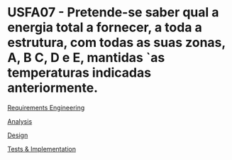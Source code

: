 # USFA07 - Pretende-se saber qual a energia total a fornecer, a toda a estrutura, com todas as suas zonas, A, B C, D e E, mantidas `as temperaturas indicadas anteriormente.
[Requirements Engineering](01.requirements-engineering/Readme.md)

[Analysis](02.analysis/Readme.md)

[Design](03.design/Readme.md)

[Tests & Implementation ](04.tests-and-implementation/Readme.md)
